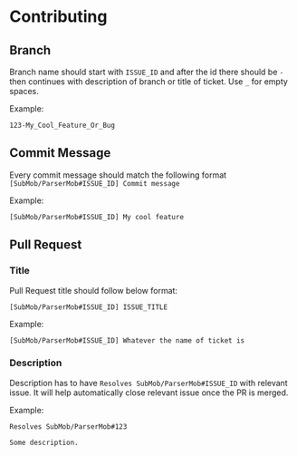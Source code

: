 # Contributing

## Branch

Branch name should start with `ISSUE_ID` and after the id there should be `-` then continues with description of branch or title of ticket. Use `_` for empty spaces.

Example:

```
123-My_Cool_Feature_Or_Bug
```

## Commit Message

Every commit message should match the following format `[SubMob/ParserMob#ISSUE_ID] Commit message`

Example:

```
[SubMob/ParserMob#ISSUE_ID] My cool feature
```

## Pull Request

### Title

Pull Request title should follow below format:

```
[SubMob/ParserMob#ISSUE_ID] ISSUE_TITLE
```

Example:

```
[SubMob/ParserMob#ISSUE_ID] Whatever the name of ticket is
```

### Description

Description has to have `Resolves SubMob/ParserMob#ISSUE_ID` with relevant issue. It will help automatically close relevant issue once the PR is merged.

Example:

```
Resolves SubMob/ParserMob#123

Some description.
```
